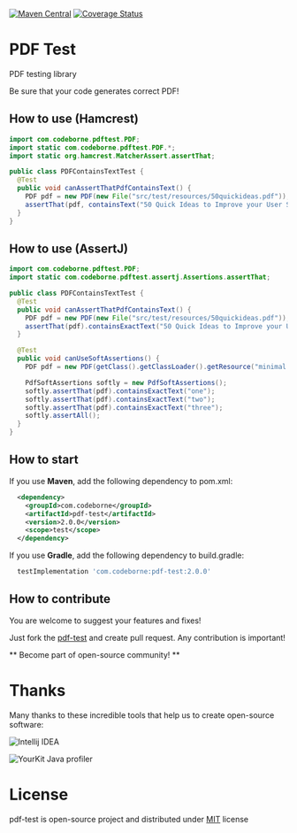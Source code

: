 [![Maven Central](https://maven-badges.herokuapp.com/maven-central/com.codeborne/pdf-test/badge.svg)](https://maven-badges.herokuapp.com/maven-central/com.codeborne/pdf-test)
[![Coverage Status](https://coveralls.io/repos/github/codeborne/pdf-test/badge.svg?branch=main)](https://coveralls.io/github/codeborne/pdf-test?branch=main)

# PDF Test
PDF testing library

Be sure that your code generates correct PDF!

## How to use (Hamcrest)

```java
import com.codeborne.pdftest.PDF;
import static com.codeborne.pdftest.PDF.*;
import static org.hamcrest.MatcherAssert.assertThat;

public class PDFContainsTextTest {
  @Test
  public void canAssertThatPdfContainsText() {
    PDF pdf = new PDF(new File("src/test/resources/50quickideas.pdf"));
    assertThat(pdf, containsText("50 Quick Ideas to Improve your User Stories"));
  }
}
```

## How to use (AssertJ)

```java
import com.codeborne.pdftest.PDF;
import static com.codeborne.pdftest.assertj.Assertions.assertThat;

public class PDFContainsTextTest {
  @Test
  public void canAssertThatPdfContainsText() {
    PDF pdf = new PDF(new File("src/test/resources/50quickideas.pdf"));
    assertThat(pdf).containsExactText("50 Quick Ideas to Improve your User Stories");
  }

  @Test
  public void canUseSoftAssertions() {
    PDF pdf = new PDF(getClass().getClassLoader().getResource("minimal.pdf"));

    PdfSoftAssertions softly = new PdfSoftAssertions();
    softly.assertThat(pdf).containsExactText("one");
    softly.assertThat(pdf).containsExactText("two");
    softly.assertThat(pdf).containsExactText("three");
    softly.assertAll();
  }
}
```


## How to start

If you use **Maven**, add the following dependency to pom.xml:

```xml
  <dependency>
    <groupId>com.codeborne</groupId>
    <artifactId>pdf-test</artifactId>
    <version>2.0.0</version>
    <scope>test</scope>
  </dependency>
```

If you use **Gradle**, add the following dependency to build.gradle:

```groovy
  testImplementation 'com.codeborne:pdf-test:2.0.0'
```

## How to contribute

You are welcome to suggest your features and fixes!

Just fork the [pdf-test](https://github.com/codeborne/pdf-test) and create pull request. 
Any contribution is important!

** Become part of open-source community! **

# Thanks

Many thanks to these incredible tools that help us to create open-source software:

![Intellij IDEA](https://cloud.google.com/tools/images/icon_IntelliJIDEA.png)

![YourKit Java profiler](https://selenide.org/images/yourkit.png)

# License
pdf-test is open-source project and distributed under [MIT](http://choosealicense.com/licenses/mit/) license
